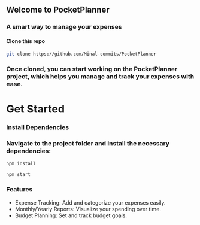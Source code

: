 ## Welcome to PocketPlanner
### A smart way to manage your expenses

#### Clone this repo
```bash
git clone https://github.com/Minal-commits/PocketPlanner
```
### Once cloned, you can start working on the PocketPlanner project, which helps you manage and track your expenses with ease.

# Get Started
### Install Dependencies 
### Navigate to the project folder and install the necessary dependencies:

```bash
npm install 
```
``` bash
npm start 
```
### Features
* Expense Tracking: Add and categorize your expenses easily.
* Monthly/Yearly Reports: Visualize your spending over time.
* Budget Planning: Set and track budget goals.
